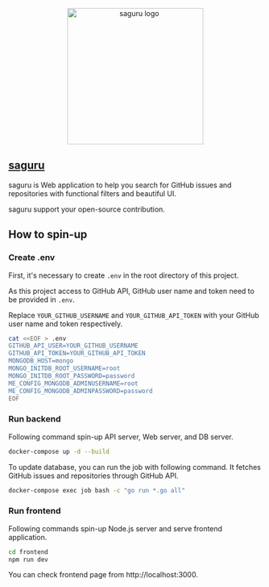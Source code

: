 <p align="center"><a href="https://saguru.dev" target="_blank" rel="noopener noreferrer"><img width="270" src="https://user-images.githubusercontent.com/46510874/144610986-29261b45-9b4a-4957-9973-54be60dc6c45.png" alt="saguru logo"></a></p>

## [saguru](https://saguru.dev)
saguru is Web application to help you search for GitHub issues and repositories with functional filters and beautiful UI.

saguru support your open-source contribution.

## How to spin-up

### Create .env
First, it's necessary to create `.env` in the root directory of this project.

As this project access to GitHub API, GitHub user name and token need to be provided in `.env`.

Replace `YOUR_GITHUB_USERNAME` and `YOUR_GITHUB_API_TOKEN` with your GitHub user name and token respectively.

```sh
cat <<EOF > .env
GITHUB_API_USER=YOUR_GITHUB_USERNAME
GITHUB_API_TOKEN=YOUR_GITHUB_API_TOKEN
MONGODB_HOST=mongo
MONGO_INITDB_ROOT_USERNAME=root
MONGO_INITDB_ROOT_PASSWORD=password
ME_CONFIG_MONGODB_ADMINUSERNAME=root
ME_CONFIG_MONGODB_ADMINPASSWORD=password
EOF
```

### Run backend

Following command spin-up API server, Web server, and DB server.

```sh
docker-compose up -d --build
```

To update database, you can run the job with following command. It fetches GitHub issues and repositories through GitHub API.

```sh
docker-compose exec job bash -c "go run *.go all"
```

### Run frontend
Following commands spin-up Node.js server and serve frontend application.

```sh
cd frontend
npm run dev
```

You can check frontend page from http://localhost:3000.
